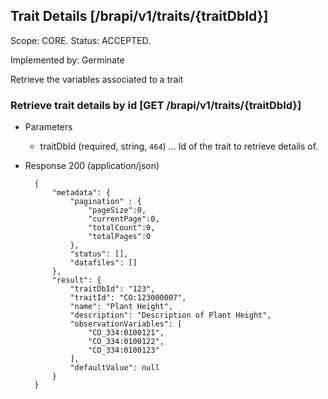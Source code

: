 ## Trait Details [/brapi/v1/traits/{traitDbId}]
Scope: CORE.
Status: ACCEPTED.

Implemented by: Germinate

Retrieve the variables associated to a trait 


### Retrieve trait details by id [GET /brapi/v1/traits/{traitDbId}]
+ Parameters
    + traitDbId (required, string, `464`) ... Id of the trait to retrieve details of.
    
+ Response 200 (application/json)

        {
            "metadata": {
                "pagination" : { 
                    "pageSize":0, 
                    "currentPage":0, 
                    "totalCount":0, 
                    "totalPages":0 
                },
                "status": [],
                "datafiles": []
            },
            "result": {
                "traitDbId": "123",
                "traitId": "CO:123000007",
                "name": "Plant Height",
                "description": "Description of Plant Height",
                "observationVariables": [
                    "CO_334:0100121", 
                    "CO_334:0100122", 
                    "CO_334:0100123" 
                ],
                "defaultValue": null
            }
        }
